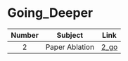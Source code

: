 # Going_Deeper

|Number|Subject|Link|
|:---:|:---:|:---:|
|2|Paper Ablation|[2_go](https://github.com/youngchurl/Going_Deeper/blob/main/%5BG-02%5D%20ResNet_Ablation_Study/%5BG_02%5D_ResNet_Ablation_Study.ipynb)|
